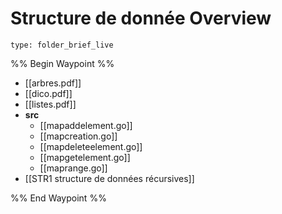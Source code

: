 # Structure de donnée Overview
 
```ccard
type: folder_brief_live
```
 
%% Begin Waypoint %%
- [[arbres.pdf]]
- [[dico.pdf]]
- [[listes.pdf]]
- **src**
	- [[mapaddelement.go]]
	- [[mapcreation.go]]
	- [[mapdeleteelement.go]]
	- [[mapgetelement.go]]
	- [[maprange.go]]
- [[STR1 structure de données récursives]]

%% End Waypoint %%
